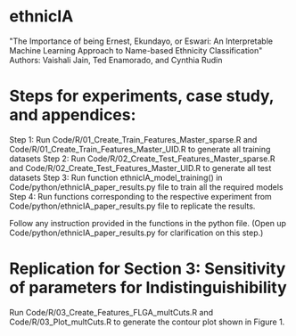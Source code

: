# ethnicIA

"The Importance of being Ernest, Ekundayo, or Eswari: An Interpretable Machine Learning Approach to Name-based Ethnicity Classification"
Authors: Vaishali Jain, Ted Enamorado, and Cynthia Rudin

# Steps for experiments, case study, and appendices:

Step 1: Run Code/R/01_Create_Train_Features_Master_sparse.R and Code/R/01_Create_Train_Features_Master_UID.R to generate all training datasets
Step 2: Run Code/R/02_Create_Test_Features_Master_sparse.R and Code/R/02_Create_Test_Features_Master_UID.R to generate all test datasets
Step 3: Run function ethnicIA_model_training() in Code/python/ethnicIA_paper_results.py file to train all the required models
Step 4: Run functions corresponding to the respective experiment from Code/python/ethnicIA_paper_results.py file to replicate the results.

Follow any instruction provided in the functions in the python file. 
(Open up Code/python/ethnicIA_paper_results.py for clarification on this step.)

# Replication for Section 3: Sensitivity of parameters for Indistinguishibility

Run Code/R/03_Create_Features_FLGA_multCuts.R and Code/R/03_Plot_multCuts.R to generate the contour plot shown in Figure 1.
